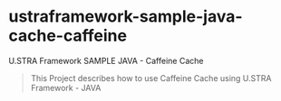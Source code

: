 # ustraframework-sample-java-cache-caffeine
U.STRA Framework SAMPLE JAVA - Caffeine Cache
> This Project describes how to use Caffeine Cache using U.STRA Framework - JAVA
